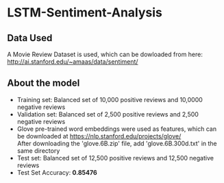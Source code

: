# LSTM-Sentiment-Analysis

## Data Used

A Movie Review Dataset is used, which can be dowloaded from here: http://ai.stanford.edu/~amaas/data/sentiment/

## About the model

* Training set: Balanced set of 10,000 positive reviews and 10,0000 negative reviews
* Validation set: Balanced set of 2,500 positive reviews and 2,500 negative reviews
* Glove pre-trained word embeddings were used as features, which can be downloaded at https://nlp.stanford.edu/projects/glove/
  <br>
  After downloading the 'glove.6B.zip' file, add 'glove.6B.300d.txt' in the same directory 
* Test set: Balanced set of 12,500 positive reviews and 12,500 negative reviews
* Test Set Accuracy: **0.85476**
